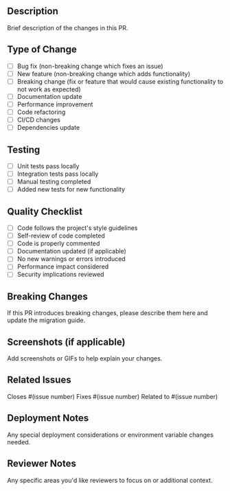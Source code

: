 ## Description

Brief description of the changes in this PR.

## Type of Change

- [ ] Bug fix (non-breaking change which fixes an issue)
- [ ] New feature (non-breaking change which adds functionality)
- [ ] Breaking change (fix or feature that would cause existing functionality to not work as expected)
- [ ] Documentation update
- [ ] Performance improvement
- [ ] Code refactoring
- [ ] CI/CD changes
- [ ] Dependencies update

## Testing

- [ ] Unit tests pass locally
- [ ] Integration tests pass locally
- [ ] Manual testing completed
- [ ] Added new tests for new functionality

## Quality Checklist

- [ ] Code follows the project's style guidelines
- [ ] Self-review of code completed
- [ ] Code is properly commented
- [ ] Documentation updated (if applicable)
- [ ] No new warnings or errors introduced
- [ ] Performance impact considered
- [ ] Security implications reviewed

## Breaking Changes

If this PR introduces breaking changes, please describe them here and update the migration guide.

## Screenshots (if applicable)

Add screenshots or GIFs to help explain your changes.

## Related Issues

Closes #(issue number)
Fixes #(issue number)
Related to #(issue number)

## Deployment Notes

Any special deployment considerations or environment variable changes needed.

## Reviewer Notes

Any specific areas you'd like reviewers to focus on or additional context.